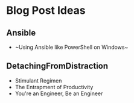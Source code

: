 # Blog Post Ideas

## Ansible

* ~Using Ansible like PowerShell on Windows~

## DetachingFromDistraction

* Stimulant Regimen
* The Entrapment of Productivity
* You're an Engineer, Be an Engineer